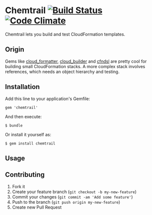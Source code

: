 Chemtrail [![Build Status](https://travis-ci.org/minifast/chemtrail.png)](https://travis-ci.org/minifast/chemtrail) [![Code Climate](https://codeclimate.com/github/minifast/chemtrail.png)](https://codeclimate.com/github/minifast/chemtrail)
==========

Chemtrail lets you build and test CloudFormation templates.


Origin
------

Gems like [cloud_formatter](https://github.com/songkick/cloud_formatter),
[cloud_builder](https://github.com/Optaros/cloud_builder) and
[cfndsl](https://github.com/howech/cfndsl) are pretty cool for building small
CloudFormation stacks.  A more complex stack involves references, which needs
an object hierarchy and testing.


Installation
------------

Add this line to your application's Gemfile:

    gem 'chemtrail'

And then execute:

    $ bundle

Or install it yourself as:

    $ gem install chemtrail


Usage
-----


Contributing
------------

1. Fork it
2. Create your feature branch (`git checkout -b my-new-feature`)
3. Commit your changes (`git commit -am 'Add some feature'`)
4. Push to the branch (`git push origin my-new-feature`)
5. Create new Pull Request
